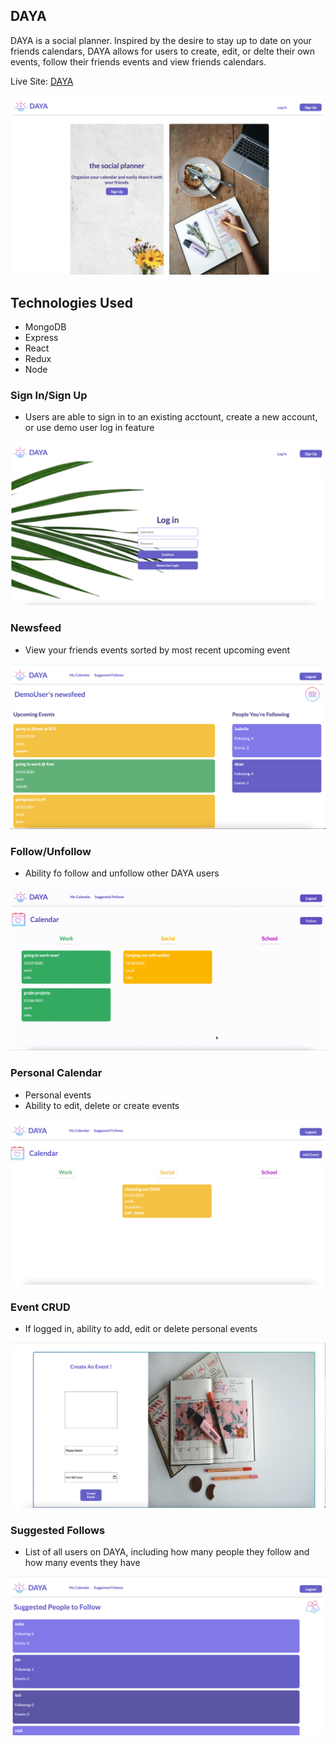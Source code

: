 ## DAYA 

DAYA is a social planner. Inspired by the desire to stay up to date on your friends calendars, DAYA allows for users to create, edit, or delte their own events, follow their friends events and view friends calendars.

Live Site: [DAYA](http://daya-mern.herokuapp.com/#/)

![text](images/splash.png)

## Technologies Used 
* MongoDB
* Express
* React
* Redux
* Node

### Sign In/Sign Up
 * Users are able to sign in to an existing acctount, create a new account, or use demo user log in feature

![text](images/login.png)


### Newsfeed 
* View your friends events sorted by most recent upcoming event

![text](images/newsfeed.png)

### Follow/Unfollow 
* Ability fo follow and unfollow other DAYA users 

![text](images/follow.gif)

### Personal Calendar 
* Personal events 
* Ability to edit, delete or create events 

![text](images/personal_calendar.png)

### Event CRUD 
* If logged in, ability to add, edit or delete personal events 

![text](images/createevent.png)


### Suggested Follows 
* List of all users on DAYA, including how many people they follow and how 
many events they have 

![text](images/suggested_follows.png)



